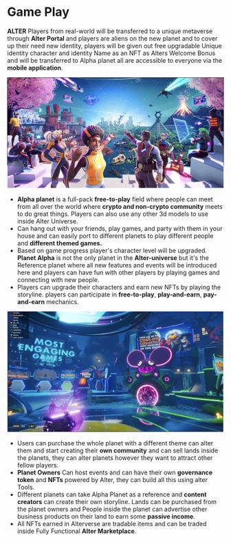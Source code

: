# Game Play

**ALTER** Players from real-world will be transferred to a unique metaverse through **Alter Portal** and players are aliens on the new planet and to cover up their need new identity, players will be given out free upgradable Unique identity character and identity Name as an NFT as Alters Welcome Bonus and will be transferred to Alpha planet all are accessible to everyone via the **mobile application**.

![](<../.gitbook/assets/Screenshot 2021-12-03 at 7.42.07 PM.png>)

* **Alpha planet** is a full-pack **free-to-play** field where people can meet from all over the world where **crypto and non-crypto community** meets to do great things. Players can also use any other 3d models to use inside Alter Universe.
* Can hang out with your friends, play games, and party with them in your house and can easily port to different planets to play different people and **different themed games.**
* Based on game progress player's character level will be upgraded. **Planet Alpha** is not the only planet in the **Alter-universe** but it's the Reference planet where all new features and events will be introduced here and players can have fun with other players by playing games and connecting with new people.
* Players can upgrade their characters and earn new NFTs by playing the storyline. players can participate in **free-to-play**, **play-and-earn**, **pay-and-earn** mechanics.

![](<../.gitbook/assets/Screenshot 2021-12-03 at 7.43.15 PM.png>)

* Users can purchase the whole planet with a different theme can alter them and start creating their **own community** and can sell lands inside the planets, they can alter planets however they want to attract other fellow players.
* **Planet Owners** Can host events and can have their own **governance token** and **NFTs** powered by Alter, they can build all this using alter Tools.
* Different planets can take Alpha Planet as a reference and **content creators** can create their own storyline. Lands can be purchased from the planet owners and People inside the planet can advertise other business products on their land to earn some **passive income**.
* All NFTs earned in Alterverse are tradable items and can be traded inside Fully Functional **Alter Marketplace**.
